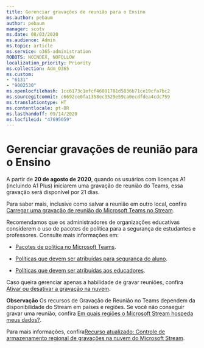 ```yaml
---
title: Gerenciar gravações de reunião para o Ensino
ms.author: pebaum
author: pebaum
manager: scotv
ms.date: 08/03/2020
ms.audience: Admin
ms.topic: article
ms.service: o365-administration
ROBOTS: NOINDEX, NOFOLLOW
localization_priority: Priority
ms.collection: Adm_O365
ms.custom:
- "6131"
- "9002530"
ms.openlocfilehash: 1cc6173c1efcf46081781d5836b71ce19cfa7bc2
ms.sourcegitcommit: c6692ce0fa1358ec3529e59ca0ecdfdea4cdc759
ms.translationtype: HT
ms.contentlocale: pt-BR
ms.lasthandoff: 09/14/2020
ms.locfileid: "47695059"
---
```

# <a name="manage-meeting-recordings-for-education"></a>Gerenciar gravações de reunião para o Ensino

A partir de **20 de agosto de 2020**, quando os usuários com licenças A1 (incluindo A1 Plus) iniciarem uma gravação de reunião do Teams, essa gravação será disponível por 21 dias.

Para saber mais, inclusive como salvar a reunião em outro local, confira [Carregar uma gravação de reunião do Microsoft Teams no Stream](https://docs.microsoft.com/stream/portal-upload-teams-meeting-recording).

Recomendamos que os administradores de organizações educativas considerem o uso de pacotes de política para a segurança de estudantes e professores. Consulte mais informações em:

- [Pacotes de política no Microsoft Teams](https://docs.microsoft.com/microsoftteams/policy-packages-edu#policy-packages-in-microsoft-teams).  
    
- [Políticas que devem ser atribuídas para segurança do aluno](https://docs.microsoft.com/microsoftteams/policy-packages-edu#policies-that-should-be-assigned-for-student-safety).

- [Políticas que devem ser atribuídas aos educadores](https://docs.microsoft.com/microsoftteams/policy-packages-edu#policies-that-should-be-assigned-for-educators).

Caso queira gerenciar apenas a habilidade de gravar reuniões, confira [Ativar ou desativar a gravação na nuvem](https://docs.microsoft.com/microsoftteams/cloud-recording#turn-on-or-turn-off-cloud-recording).  

**Observação** Os recursos de Gravação de Reunião no Teams dependem da disponibilidade do Stream em países e regiões. Se você não conseguir gravar uma reunião, confira [Em quais regiões o Microsoft Stream hospeda meus dados?](https://docs.microsoft.com/stream/faq#which-regions-does-microsoft-stream-host-my-data-in). 

Para mais informações, confira[Recurso atualizado: Controle de armazenamento regional de gravações na nuvem do Microsoft Stream](https://admin.microsoft.com/AdminPortal/Home#/MessageCenter?id=MC214327).